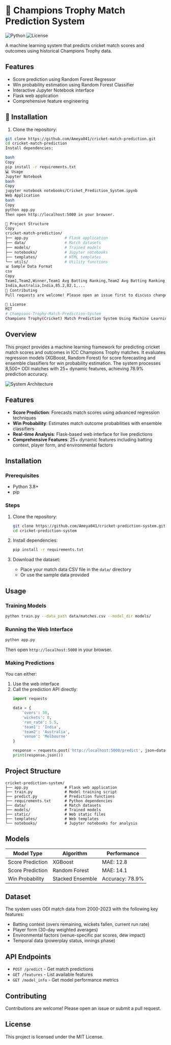 # 🏏 Champions Trophy Match Prediction System

![Python](https://img.shields.io/badge/python-3.8%2B-blue)
![License](https://img.shields.io/badge/license-MIT-green)

A machine learning system that predicts cricket match scores and outcomes using historical Champions Trophy data.

## Features
- Score prediction using Random Forest Regressor
- Win probability estimation using Random Forest Classifier
- Interactive Jupyter Notebook interface
- Flask web application
- Comprehensive feature engineering

## 🚀 Installation

1. Clone the repository:
```bash
git clone https://github.com/Ameya041/cricket-match-prediction.git
cd cricket-match-prediction
Install dependencies:

bash
Copy
pip install -r requirements.txt
💻 Usage
Jupyter Notebook
bash
Copy
jupyter notebook notebooks/Cricket_Prediction_System.ipynb
Web Application
bash
Copy
python app.py
Then open http://localhost:5000 in your browser.

📂 Project Structure
Copy
cricket-match-prediction/
├── app.py                # Flask application
├── data/                 # Match datasets
├── models/               # Trained models
├── notebooks/            # Jupyter notebooks
├── templates/            # HTML templates
└── utils/                # Utility functions
📊 Sample Data Format
csv
Copy
Team1,Team2,Winner,Team1 Avg Batting Ranking,Team2 Avg Batting Ranking,...
India,Australia,India,85.2,82.1,...
🤝 Contributing
Pull requests are welcome! Please open an issue first to discuss changes.

📜 License
MIT
# Champions-Trophy-Match-Prediction-System
Champions Trophy(Cricket) Match Prediction System Using Machine Learning


```
##  Overview
This project provides a machine learning framework for predicting cricket match scores and outcomes in ICC Champions Trophy matches. It evaluates regression models (XGBoost, Random Forest) for score forecasting and ensemble classifiers for win probability estimation. The system processes 8,500+ ODI matches with 25+ dynamic features, achieving 78.9% prediction accuracy.

![System Architecture](docs/system_architecture.png)

## Features
- **Score Prediction**: Forecasts match scores using advanced regression techniques
- **Win Probability**: Estimates match outcome probabilities with ensemble classifiers
- **Real-time Analysis**: Flask-based web interface for live predictions
- **Comprehensive Features**: 25+ dynamic features including batting context, player form, and environmental factors

## Installation

### Prerequisites
- Python 3.8+
- pip

### Steps
1. Clone the repository:
   ```bash
   git clone https://github.com/Ameya041/cricket-prediction-system.git
   cd cricket-prediction-system
   ```

2. Install dependencies:
   ```bash
   pip install -r requirements.txt
   ```

3. Download the dataset:
   - Place your match data CSV file in the `data/` directory
   - Or use the sample data provided

## Usage

### Training Models
```bash
python train.py --data_path data/matches.csv --model_dir models/
```

### Running the Web Interface
```bash
python app.py
```
Then open `http://localhost:5000` in your browser.

### Making Predictions
You can either:
1. Use the web interface
2. Call the prediction API directly:
   ```python
   import requests
   
   data = {
       'overs': 50,
       'wickets': 0,
       'run_rate': 5.5,
       'team1': 'India',
       'team2': 'Australia',
       'venue': 'Melbourne'
   }
   
   response = requests.post('http://localhost:5000/predict', json=data)
   print(response.json())
   ```

## Project Structure
```
cricket-prediction-system/
├── app.py                # Flask web application
├── train.py              # Model training script
├── predict.py            # Prediction functions
├── requirements.txt      # Python dependencies
├── data/                 # Match datasets
├── models/               # Trained models
├── static/               # Web static files
├── templates/            # Web templates
└── notebooks/            # Jupyter notebooks for analysis
```

## Models
| Model Type       | Algorithm          | Performance  |
|------------------|--------------------|--------------|
| Score Prediction | XGBoost            | MAE: 12.8    |
| Score Prediction | Random Forest      | MAE: 14.1    |
| Win Probability  | Stacked Ensemble   | Accuracy: 78.9% |

## Dataset
The system uses ODI match data from 2000-2023 with the following key features:
- Batting context (overs remaining, wickets fallen, current run rate)
- Player form (30-day weighted averages)
- Environmental factors (venue-specific par scores, dew impact)
- Temporal data (powerplay status, innings phase)

## API Endpoints
- `POST /predict` - Get match predictions
- `GET /features` - List available features
- `GET /model_info` - Get model performance metrics

## Contributing
Contributions are welcome! Please open an issue or submit a pull request.

## License
This project is licensed under the MIT License.


